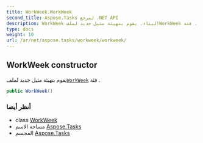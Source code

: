 ```yaml
---
title: WorkWeek.WorkWeek
second_title: Aspose.Tasks لمرجع .NET API
description: WorkWeek البناء. يقوم بتهيئة مثيل جديد لملفWorkWeek فئة .
type: docs
weight: 10
url: /ar/net/aspose.tasks/workweek/workweek/
---
```

## WorkWeek constructor

يقوم بتهيئة مثيل جديد لملف[`WorkWeek`](../) فئة .

```csharp
public WorkWeek()
```

### أنظر أيضا

* class [WorkWeek](../)
* مساحة الاسم [Aspose.Tasks](../../workweek/)
* المجسم [Aspose.Tasks](../../../)


